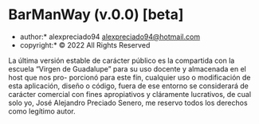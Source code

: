 # BarManWay (v.0.0) [beta]

* author:* alexpreciado94 <alexpreciado94@hotmail.com>
* copyright:* © 2022 All Rights Reserved

La última versión estable de carácter público es la compartida con la escuela
“Virgen de Guadalupe” para su uso docente y almacenada en el host que nos pro-
porcionó para este fín, cualquier uso o modificación de esta aplicación, diseño o
código, fuera de ese entorno se considerará de carácter comercial con fines
apropiativos y cláramente lucrativos, de cual solo yo, José Alejandro Preciado
Senero, me reservo todos los derechos como legítimo autor.
